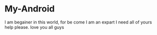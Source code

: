 # My-Android
I am begainer in this world, for be come I am an expart I need all of yours help please. love you all guys
